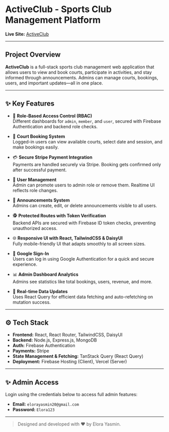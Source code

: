 #  ActiveClub - Sports Club Management Platform

**Live Site:** [ActiveClub](https://activeclub.)

---

## Project Overview

**ActiveClub** is a full-stack sports club management web application that allows users to view and book courts, participate in activities, and stay informed through announcements. Admins can manage courts, bookings, users, and important updates—all in one place.

---

## ✨ Key Features

- 🧾 **Role-Based Access Control (RBAC)**  
  Different dashboards for `admin`, `member`, and `user`, secured with Firebase Authentication and backend role checks.

- 📅 **Court Booking System**  
  Logged-in users can view available courts, select date and session, and make bookings easily.

- 💳 **Secure Stripe Payment Integration**  
  Payments are handled securely via Stripe. Booking gets confirmed only after successful payment.

- 🧍 **User Management**  
  Admin can promote users to admin role or remove them. Realtime UI reflects role changes.

- 📢 **Announcements System**  
  Admins can create, edit, or delete announcements visible to all users.

- 🕵️ **Protected Routes with Token Verification**  
  Backend APIs are secured with Firebase ID token checks, preventing unauthorized access.

- 🌐 **Responsive UI with React, TailwindCSS & DaisyUI**  
  Fully mobile-friendly UI that adapts smoothly to all screen sizes.

- 🪪 **Google Sign-In**  
  Users can log in using Google Authentication for a quick and secure experience.

- 📊 **Admin Dashboard Analytics**  
  Admins see statistics like total bookings, users, revenue, and more.

- 🔄 **Real-time Data Updates**  
  Uses React Query for efficient data fetching and auto-refetching on mutation success.

---

## ⚙️ Tech Stack

- **Frontend:** React, React Router, TailwindCSS, DaisyUI  
- **Backend:** Node.js, Express.js, MongoDB  
- **Auth:** Firebase Authentication  
- **Payments:** Stripe  
- **State Management & Fetching:** TanStack Query (React Query)  
- **Deployment:** Firebase Hosting (Client), Vercel (Server)

---


## ✨ Admin Access

Login using the credentials below to access full admin features:

- **Email:** `elorayasmin20@gmail.com`  
- **Password:** `Elora123`

---

> Designed and developed with ❤️ by Elora Yasmin.
